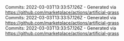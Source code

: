 Commits: 2022-03-03T13:33:57.126Z - Generated via https://github.com/marketplace/actions/artificial-grass
<br>
Commits: 2022-03-03T13:33:57.126Z - Generated via https://github.com/marketplace/actions/artificial-grass
<br>
Commits: 2022-03-03T13:33:57.126Z - Generated via https://github.com/marketplace/actions/artificial-grass
<br>
